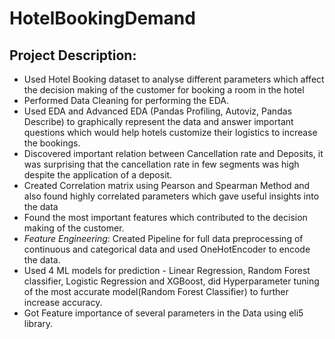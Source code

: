 # HotelBookingDemand

## Project Description:

- Used Hotel Booking dataset to analyse different parameters which affect the decision making of the customer for booking a room in the hotel
- Performed Data Cleaning for performing the EDA.
- Used EDA and Advanced EDA (Pandas Profiling, Autoviz, Pandas Describe) to graphically represent the data and answer important questions which would help hotels customize their logistics to increase the bookings.
- Discovered important relation between Cancellation rate and Deposits, it was surprising that the cancellation rate in few segments was high despite the application of a deposit.
- Created Correlation matrix using Pearson and Spearman Method and also found highly correlated parameters which gave useful insights into the data
- Found the most important features which contributed to the decision making of the customer.
- *Feature Engineering*: Created Pipeline for full data preprocessing of continuous and categorical data and used OneHotEncoder to encode the data.
- Used 4 ML models for prediction - Linear Regression, Random Forest classifier, Logistic Regression and XGBoost, did Hyperparameter tuning of the most accurate model(Random Forest Classifier) to further increase accuracy.
- Got Feature importance of several parameters in the Data using eli5 library.
